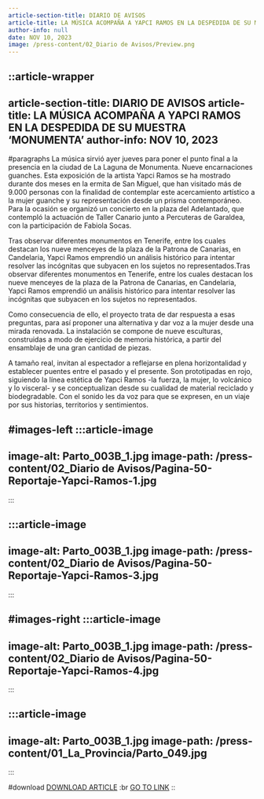 ```yaml
---
article-section-title: DIARIO DE AVISOS
article-title: LA MÚSICA ACOMPAÑA A YAPCI RAMOS EN LA DESPEDIDA DE SU MUESTRA ‘MONUMENTA’
author-info: null
date: NOV 10, 2023
image: /press-content/02_Diario de Avisos/Preview.png
---
```


::article-wrapper
---
article-section-title: DIARIO DE AVISOS
article-title: LA MÚSICA ACOMPAÑA A YAPCI RAMOS EN LA DESPEDIDA DE SU MUESTRA ‘MONUMENTA’
author-info: NOV 10, 2023
---
#paragraphs
La música sirvió ayer jueves para poner el punto final a la presencia en la ciudad de La Laguna de Monumenta. Nueve encarnaciones guanches. Esta exposición de la artista Yapci Ramos se ha mostrado durante dos meses en la ermita de San Miguel, que han visitado más de 9.000 personas con la finalidad de contemplar este acercamiento artístico a la mujer guanche y su representación desde un prisma contemporáneo. Para la ocasión se organizó un concierto en la plaza del Adelantado, que contempló la actuación de Taller Canario junto a Percuteras de Garaldea, con la participación de Fabiola Socas.

Tras observar diferentes monumentos en Tenerife, entre los cuales destacan los nueve menceyes de la plaza de la Patrona de Canarias, en Candelaria, Yapci Ramos emprendió un análisis histórico para intentar resolver las incógnitas que subyacen en los sujetos no representados.Tras observar diferentes monumentos en Tenerife, entre los cuales destacan los nueve menceyes de la plaza de la Patrona de Canarias, en Candelaria, Yapci Ramos emprendió un análisis histórico para intentar resolver las incógnitas que subyacen en los sujetos no representados.

Como consecuencia de ello, el proyecto trata de dar respuesta a esas preguntas, para así proponer una alternativa y dar voz a la mujer desde una mirada renovada. La instalación se compone de nueve esculturas, construidas a modo de ejercicio de memoria histórica, a partir del ensamblaje de una gran cantidad de piezas.

A tamaño real, invitan al espectador a reflejarse en plena horizontalidad y establecer puentes entre el pasado y el presente. Son prototipadas en rojo, siguiendo la línea estética de Yapci Ramos -la fuerza, la mujer, lo volcánico y lo visceral- y se conceptualizan desde su cualidad de material reciclado y biodegradable. Con el sonido les da voz para que se expresen, en un viaje por sus historias, territorios y sentimientos.

#images-left
  :::article-image
  ---
  image-alt: Parto_003B_1.jpg
  image-path: /press-content/02_Diario de Avisos/Pagina-50-Reportaje-Yapci-Ramos-1.jpg
  ---
  :::

  :::article-image
  ---
  image-alt: Parto_003B_1.jpg
  image-path: /press-content/02_Diario de Avisos/Pagina-50-Reportaje-Yapci-Ramos-3.jpg
  ---
  :::

#images-right
  :::article-image
  ---
  image-alt: Parto_003B_1.jpg
  image-path: /press-content/02_Diario de Avisos/Pagina-50-Reportaje-Yapci-Ramos-4.jpg
  ---
  :::

  :::article-image
  ---
  image-alt: Parto_003B_1.jpg
  image-path: /press-content/01_La_Provincia/Parto_049.jpg
  ---
  :::

#download
[DOWNLOAD ARTICLE](</press-content/02_Diario de Avisos/Páginas desdeYapciRamos_PressKitSelection.pdf>) :br [](https://www.eldia.es/cultura/2024/03/02/parir-renacer-yapci-ramos-santa-98938595.html)[GO TO LINK](https://diariodeavisos.elespanol.com/2023/11/la-musica-acompana-a-yapci-ramos-en-la-despedida-de-su-muestra-monumenta/)
::
